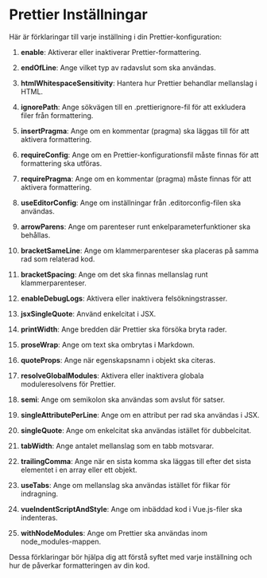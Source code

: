 # Prettier Inställningar

Här är förklaringar till varje inställning i din Prettier-konfiguration:

1. **enable**: Aktiverar eller inaktiverar Prettier-formattering.

2. **endOfLine**: Ange vilket typ av radavslut som ska användas.

3. **htmlWhitespaceSensitivity**: Hantera hur Prettier behandlar mellanslag i HTML.

4. **ignorePath**: Ange sökvägen till en .prettierignore-fil för att exkludera filer från formattering.

5. **insertPragma**: Ange om en kommentar (pragma) ska läggas till för att aktivera formattering.

6. **requireConfig**: Ange om en Prettier-konfigurationsfil måste finnas för att formattering ska utföras.

7. **requirePragma**: Ange om en kommentar (pragma) måste finnas för att aktivera formattering.

8. **useEditorConfig**: Ange om inställningar från .editorconfig-filen ska användas.

9. **arrowParens**: Ange om parenteser runt enkelparameterfunktioner ska behållas.

10. **bracketSameLine**: Ange om klammerparenteser ska placeras på samma rad som relaterad kod.

11. **bracketSpacing**: Ange om det ska finnas mellanslag runt klammerparenteser.

12. **enableDebugLogs**: Aktivera eller inaktivera felsökningstrasser.

13. **jsxSingleQuote**: Använd enkelcitat i JSX.

14. **printWidth**: Ange bredden där Prettier ska försöka bryta rader.

15. **proseWrap**: Ange om text ska ombrytas i Markdown.

16. **quoteProps**: Ange när egenskapsnamn i objekt ska citeras.

17. **resolveGlobalModules**: Aktivera eller inaktivera globala moduleresolvens för Prettier.

18. **semi**: Ange om semikolon ska användas som avslut för satser.

19. **singleAttributePerLine**: Ange om en attribut per rad ska användas i JSX.

20. **singleQuote**: Ange om enkelcitat ska användas istället för dubbelcitat.

21. **tabWidth**: Ange antalet mellanslag som en tabb motsvarar.

22. **trailingComma**: Ange när en sista komma ska läggas till efter det sista elementet i en array eller ett objekt.

23. **useTabs**: Ange om mellanslag ska användas istället för flikar för indragning.

24. **vueIndentScriptAndStyle**: Ange om inbäddad kod i Vue.js-filer ska indenteras.

25. **withNodeModules**: Ange om Prettier ska användas inom node_modules-mappen.

Dessa förklaringar bör hjälpa dig att förstå syftet med varje inställning och hur de påverkar formatteringen av din kod.
